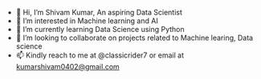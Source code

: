 - 👋 Hi, I’m Shivam Kumar, An aspiring Data Scientist
- 👀 I’m interested in Machine learning and AI
- 🌱 I’m currently learning Data Science using Python
- 💞️ I’m looking to collaborate on projects related to Machine learing, Data science
- 📫 Kindly reach to me at @classicrider7 or email at kumarshivam0402@gmail.com
<!---
classicrider7/classicrider7 is a ✨ special ✨ repository because its `README.md` (this file) appears on your GitHub profile.
You can click the Preview link to take a look at your changes.
--->
